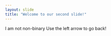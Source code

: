 ```yaml
---
layout: slide
title: "Welcome to our second slide!"
---
```

I am not non-binary
Use the left arrow to go back!

